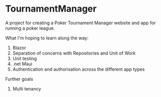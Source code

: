 # TournamentManager

A project for creating a Poker Tournament Manager website and app for running a poker league.

What I'm hoping to learn along the way:

1. Blazor
2. Separation of concerns with Repositories and Unit of Work
3. Unit testing
4. .net Maui
5. Authentication and authorisation across the different app types

Further goals
1. Multi tenancy
